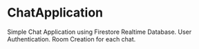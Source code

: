 # ChatApplication

Simple Chat Application using Firestore Realtime Database.
User Authentication.
Room Creation for each chat.
